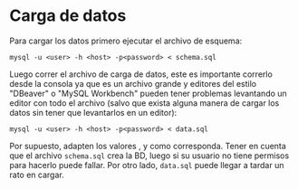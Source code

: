 Carga de datos
==============

Para cargar los datos primero ejecutar el archivo de esquema:

    mysql -u <user> -h <host> -p<password> < schema.sql

Luego correr el archivo de carga de datos, este es importante correrlo desde
la consola ya que es un archivo grande y editores del estilo "DBeaver" o
"MySQL Workbench" pueden tener problemas levantando un editor con todo el
archivo (salvo que exista alguna manera de cargar los datos sin tener que
levantarlos en un editor):

    mysql -u <user> -h <host> -p<password> < data.sql

Por supuesto, adapten los valores <user>, <host> y <password> como corresponda.
Tener en cuenta que el archivo `schema.sql` crea la BD, luego si su usuario no
tiene permisos para hacerlo puede fallar. Por otro lado, `data.sql` puede
llegar a tardar un rato en cargar.

